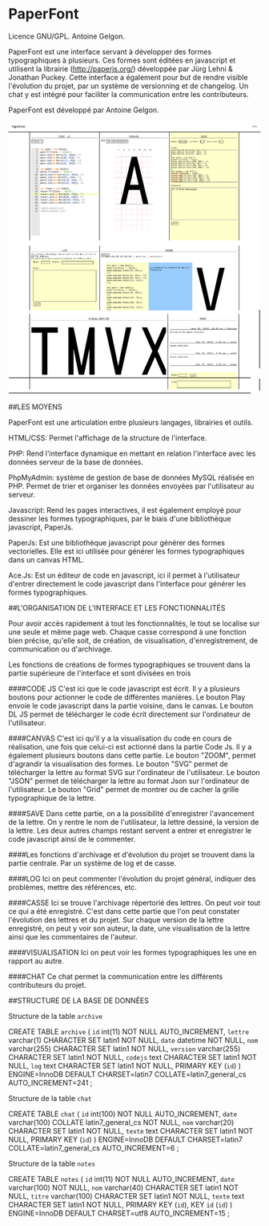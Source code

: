 PaperFont
=========
Licence GNU/GPL. Antoine Gelgon.

PaperFont est une interface servant à développer des formes typographiques à plusieurs.
Ces formes sont éditées en javascript et utilisent la librairie (http://paperjs.org/) développée par Jürg Lehni & Jonathan Puckey. Cette interface a également pour but de rendre visible l'évolution du projet, par un système de versionning et de changelog. Un chat y est intégré pour faciliter la communication entre les contributeurs. 
			
PaperFont est développé par Antoine Gelgon.


![Demo](https://raw.githubusercontent.com/Antoine-Gelgon/PaperFont/V1/Screen-interface/PaperFont.png)


##LES MOYENS

PaperFont est une articulation entre plusieurs langages, librairies et outils.

HTML/CSS: Permet l'affichage de la structure de l'interface.

PHP: Rend l'interface dynamique en mettant en relation l'interface
avec les données serveur de la base de données.

PhpMyAdmin: système de gestion de base de données MySQL réalisée
en PHP. Permet de trier et organiser les données envoyées par
l'utilisateur au serveur.

Javascript: Rend les pages interactives, il est également employé
pour dessiner les formes typographiques, par le biais d'une
bibliothèque javascript, PaperJs.

PaperJs: Est une bibliothèque javascript pour générer des formes
vectorielles. Elle est ici utilisée pour générer les formes
typographiques dans un canvas HTML.

Ace.Js: Est un éditeur de code en javascript, ici il permet
à l'utilisateur d'entrer directement le code javascript dans
l'interface pour générer les formes typographiques.


##L'ORGANISATION DE L'INTERFACE ET LES FONCTIONNALITÉS

Pour avoir accès rapidement à tout les fonctionnalités, le tout se localise sur une seule
et même page web. Chaque casse correspond à une fonction bien précise, qu'elle soit,
de création, de visualisation, d'enregistrement, de communication ou d'archivage.

Les fonctions de créations de formes typographiques se trouvent dans la partie supérieure de
l'interface et sont divisées en trois

####CODE JS
C'est ici que le code javascript est écrit. Il y a plusieurs boutons pour actionner le code
de différentes manières. Le bouton Play envoie le code javascript dans la partie voisine, dans
le canvas. Le bouton DL JS permet de télécharger le code écrit directement sur l'ordinateur
de l'utilisateur.

####CANVAS
C'est ici qu'il y a la visualisation du code en cours de réalisation, une fois que celui-ci est actionné dans la partie Code Js. Il y a également plusieurs boutons dans cette partie. Le bouton "ZOOM", permet d'agrandir la visualisation des formes. Le bouton "SVG" permet de télécharger la lettre au format SVG sur l'ordinateur de l'utilisateur. Le bouton "JSON" permet de télécharger la lettre au format Json sur l'ordinateur de l'utilisateur. Le bouton "Grid" permet de montrer ou de cacher la grille typographique de la lettre.

####SAVE
Dans cette partie, on a la possibilité d'enregistrer l'avancement de la lettre. On y rentre le nom
de l'utilisateur, la lettre dessiné, la version de la lettre. Les deux autres champs restant servent a
entrer et enregistrer le code javascript ainsi de le commenter.

####Les fonctions d'archivage et d'évolution du projet se trouvent dans la partie centrale. Par un système de log et de casse.

####LOG
Ici on peut commenter l'évolution du projet général, indiquer des problèmes,
mettre des références, etc.

####CASSE
Ici se trouve l'archivage répertorié des lettres. On peut voir tout ce qui a été enregistré. C'est dans cette partie que l'on peut constater l'évolution des lettres et du projet. Sur chaque version de la lettre enregistré, on peut y voir son auteur, la date, une visualisation de la lettre ainsi que les commentaires de l'auteur.

####VISUALISATION
Ici on peut voir les formes typographiques les une en rapport au autre.

####CHAT
Ce chat permet la communication entre les différents contributeurs du projet.

##STRUCTURE DE LA BASE DE DONNÉES

Structure de la table `archive`

CREATE TABLE `archive` (
`id` int(11) NOT NULL AUTO_INCREMENT,
`lettre` varchar(1) CHARACTER SET latin1 NOT NULL,
`date` datetime NOT NULL,
`nom` varchar(255) CHARACTER SET latin1 NOT NULL,
`version` varchar(255) CHARACTER SET latin1 NOT NULL,
`codejs` text CHARACTER SET latin1 NOT NULL,
`log` text CHARACTER SET latin1 NOT NULL,
PRIMARY KEY (`id`)
) ENGINE=InnoDB DEFAULT CHARSET=latin7 COLLATE=latin7_general_cs AUTO_INCREMENT=241 ;

Structure de la table `chat`

CREATE TABLE `chat` (
`id` int(100) NOT NULL AUTO_INCREMENT,
`date` varchar(100) COLLATE latin7_general_cs NOT NULL,
`nom` varchar(20) CHARACTER SET latin1 NOT NULL,
`texte` text CHARACTER SET latin1 NOT NULL,
PRIMARY KEY (`id`)
) ENGINE=InnoDB DEFAULT CHARSET=latin7 COLLATE=latin7_general_cs AUTO_INCREMENT=6 ;

Structure de la table `notes`

CREATE TABLE `notes` (
`id` int(11) NOT NULL AUTO_INCREMENT,
`date` varchar(100) NOT NULL,
`nom` varchar(40) CHARACTER SET latin1 NOT NULL,
`titre` varchar(100) CHARACTER SET latin1 NOT NULL,
`texte` text CHARACTER SET latin1 NOT NULL,
PRIMARY KEY (`id`),
KEY `id` (`id`)
) ENGINE=InnoDB DEFAULT CHARSET=utf8 AUTO_INCREMENT=15 ;
